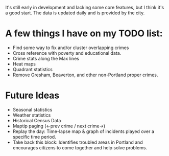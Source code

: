 It's still early in development and lacking some core features, but I think 
it's a good start.  The data is updated daily and is provided by the city.

# A few things I have on my TODO list:
  * Find some way to fix and/or cluster overlapping crimes
  * Cross reference with poverty and educational data.
  * Crime stats along the Max lines
  * Heat maps
  * Quadrant statistics
  * Remove Gresham, Beaverton, and other non-Portland proper crimes.

  
# Future Ideas
  * Seasonal statistics
  * Weather statistics
  * Historical Census Data
  * Maptip paging (←prev crime / next crime→)
  * Replay the day: Time-lapse map & graph of incidents played over a specific time period.
  * Take back this block: Identifies troubled areas in Portland and encourages 
    citizens to come together and help solve problems.